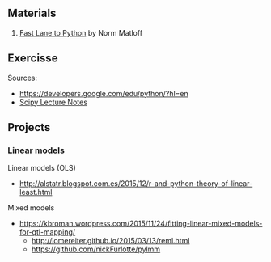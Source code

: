 
## Materials

1. [Fast Lane to Python](http://heather.cs.ucdavis.edu/%7Ematloff/py.html) by Norm Matloff

## Exercisse

Sources:

* https://developers.google.com/edu/python/?hl=en
* [Scipy Lecture Notes](http://www.scipy-lectures.org/)

## Projects

### Linear models

Linear models (OLS)

* http://alstatr.blogspot.com.es/2015/12/r-and-python-theory-of-linear-least.html

Mixed models

* https://kbroman.wordpress.com/2015/11/24/fitting-linear-mixed-models-for-qtl-mapping/ 
    * http://lomereiter.github.io/2015/03/13/reml.html
    * https://github.com/nickFurlotte/pylmm
